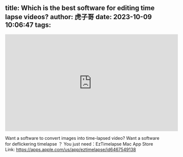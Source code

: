 title: Which is the best software for editing time lapse videos?
author: 虎子哥
date: 2023-10-09 10:06:47
tags:
---
<iframe width="560" height="315" src="https://www.youtube.com/embed/PBHCkTt73Fk?si=RYCodK4P26F88yfh" title="YouTube video player" frameborder="0" allow="accelerometer; autoplay; clipboard-write; encrypted-media; gyroscope; picture-in-picture; web-share" allowfullscreen></iframe>

Want a software to convert images into time-lapsed video?
Want a software for deflickering timelapse ？
You just need：EzTimelapse 
Mac App Store Link:  https://apps.apple.com/us/app/eztimelapse/id6467549138